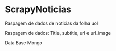 # ScrapyNoticias
Raspagem de dados de noticias da folha uol


Raspagem de dados: 
Title, subtitle, url e url_image

Data Base Mongo
